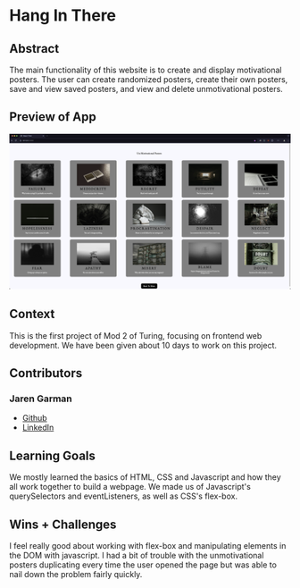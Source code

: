 # Hang In There

## Abstract

The main functionality of this website is to create and display motivational posters. The user can create randomized posters, create their own posters, save and view saved posters, and view and delete unmotivational posters.

## Preview of App

![Unmotivational Posters Page](readme-imgs/unmotiv-posters.png)

## Context

This is the first project of Mod 2 of Turing, focusing on frontend web development. We have been given about 10 days to work on this project.

## Contributors

### Jaren Garman

- [Github](https://github.com/JarenGarman)
- [LinkedIn](https://www.linkedin.com/in/jarengarman/)

## Learning Goals

We mostly learned the basics of HTML, CSS and Javascript and how they all work together to build a webpage. We made us of Javascript's querySelectors and eventListeners, as well as CSS's flex-box.

## Wins + Challenges

I feel really good about working with flex-box and manipulating elements in the DOM with javascript. I had a bit of trouble with the unmotivational posters duplicating every time the user opened the page but was able to nail down the problem fairly quickly.
